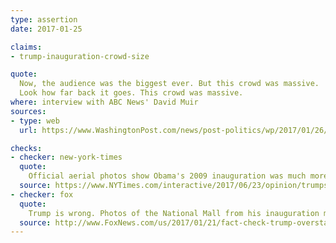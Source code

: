 ```yaml
---
type: assertion
date: 2017-01-25

claims:
- trump-inauguration-crowd-size

quote:
  Now, the audience was the biggest ever. But this crowd was massive.
  Look how far back it goes. This crowd was massive.
where: interview with ABC News' David Muir
sources:
- type: web
  url: https://www.WashingtonPost.com/news/post-politics/wp/2017/01/26/in-his-first-major-tv-interview-as-president-trump-is-endlessly-obsessed-about-his-popularity/

checks:
- checker: new-york-times
  quote:
    Official aerial photos show Obama's 2009 inauguration was much more heavily attended.
  source: https://www.NYTimes.com/interactive/2017/06/23/opinion/trumps-lies.html
- checker: fox
  quote:
    Trump is wrong. Photos of the National Mall from his inauguration make clear that the crowd did not extend to the Washington Monument. Large swaths of empty space are visible on the Mall.
  source: http://www.FoxNews.com/us/2017/01/21/fact-check-trump-overstates-crowd-size-at-inaugural.html
---
```

